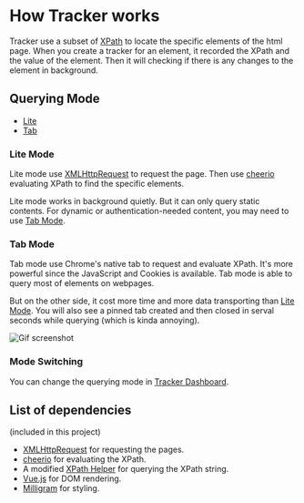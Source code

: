 # How Tracker works
Tracker use a subset of [XPath](https://www.w3.org/TR/xpath/)
to locate the specific elements of the html page.
When you create a tracker for an element, it recorded the XPath and the value of
the element. Then it will checking if there is any changes to the element in background.

## Querying Mode
- [Lite](#lite_mode)
- [Tab](#tab_mode)

### Lite Mode
Lite mode use [XMLHttpRequest](http://www.w3schools.com/xml/ajax_xmlhttprequest_create.asp)
to request the page. Then use [cheerio](https://github.com/cheeriojs/cheerio)
evaluating XPath to find the specific elements.

Lite mode works in background quietly. But it can only query static contents.
For dynamic or authentication-needed content, you may need to use [Tab Mode](#tab_mode).


### Tab Mode
Tab mode use Chrome's native tab to request and evaluate XPath.
It's more powerful since the JavaScript and Cookies is available.
Tab mode is able to query most of elements on webpages.

But on the other side, it cost more time and more data transporting
than [Lite Mode](#lite_mode). You will also see a pinned tab created and then closed in serval seconds
while querying (which is kinda annoying).

![Gif screenshot]()

### Mode Switching
You can change the querying mode in [Tracker Dashboard](chrome-extension://nijeghmbfkeegaiihloeeknoidnajnlk/pages/options.html).

## List of dependencies
(included in this project)

- [XMLHttpRequest](http://www.w3schools.com/xml/ajax_xmlhttprequest_create.asp) for requesting the pages.
- [cheerio](https://github.com/cheeriojs/cheerio) for evaluating the XPath.
- A modified [XPath Helper](https://chrome.google.com/webstore/detail/xpath-helper/hgimnogjllphhhkhlmebbmlgjoejdpjl?hl=en) for querying the XPath string.
- [Vue.js](https://github.com/vuejs/vue) for DOM rendering.
- [Milligram](https://milligram.github.io/) for styling.
